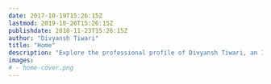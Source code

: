 ```yaml
---
date: 2017-10-19T15:26:15Z
lastmod: 2019-10-26T15:26:15Z
publishdate: 2018-11-23T15:26:15Z
author: "Divyansh Tiwari"
title: "Home"
description: "Explore the professional profile of Divyansh Tiwari, an IT expert with extensive skills in cybersecurity, Linux, cloud technologies, DevOps and system optimization."
images:
# - home-cover.png
---
```


